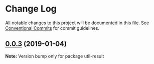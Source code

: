 # Change Log

All notable changes to this project will be documented in this file.
See [Conventional Commits](https://conventionalcommits.org) for commit guidelines.

## [0.0.3](https://github.com/forsigner/checkok/compare/util-result@0.0.2...util-result@0.0.3) (2019-01-04)

**Note:** Version bump only for package util-result
